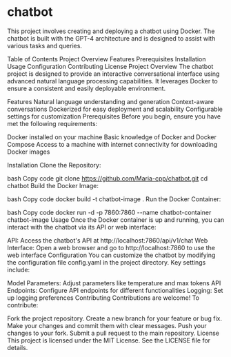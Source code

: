 # chatbot
 
This project involves creating and deploying a chatbot using Docker. The chatbot is built with the GPT-4 architecture and is designed to assist with various tasks and queries.

Table of Contents
Project Overview
Features
Prerequisites
Installation
Usage
Configuration
Contributing
License
Project Overview
The chatbot project is designed to provide an interactive conversational interface using advanced natural language processing capabilities. It leverages Docker to ensure a consistent and easily deployable environment.

Features
Natural language understanding and generation
Context-aware conversations
Dockerized for easy deployment and scalability
Configurable settings for customization
Prerequisites
Before you begin, ensure you have met the following requirements:

Docker installed on your machine
Basic knowledge of Docker and Docker Compose
Access to a machine with internet connectivity for downloading Docker images

Installation
Clone the Repository:

bash
Copy code
git clone https://github.com/Maria-cpp/chatbot.git
cd chatbot
Build the Docker Image:

bash
Copy code
docker build -t chatbot-image .
Run the Docker Container:

bash
Copy code
docker run -d -p 7860:7860 --name chatbot-container chatbot-image
Usage
Once the Docker container is up and running, you can interact with the chatbot via its API or web interface:

API: Access the chatbot's API at http://localhost:7860/api/v1/chat
Web Interface: Open a web browser and go to http://localhost:7860 to use the web interface
Configuration
You can customize the chatbot by modifying the configuration file config.yaml in the project directory. Key settings include:

Model Parameters: Adjust parameters like temperature and max tokens
API Endpoints: Configure API endpoints for different functionalities
Logging: Set up logging preferences
Contributing
Contributions are welcome! To contribute:

Fork the project repository.
Create a new branch for your feature or bug fix.
Make your changes and commit them with clear messages.
Push your changes to your fork.
Submit a pull request to the main repository.
License
This project is licensed under the MIT License. See the LICENSE file for details.